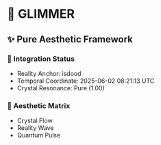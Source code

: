 # 🌱 GLIMMER

## ✨ Pure Aesthetic Framework

### 💫 Integration Status
- Reality Anchor: isdood
- Temporal Coordinate: 2025-06-02 08:21:13 UTC
- Crystal Resonance: Pure (1.00)

### 🌟 Aesthetic Matrix
- Crystal Flow
- Reality Wave
- Quantum Pulse
